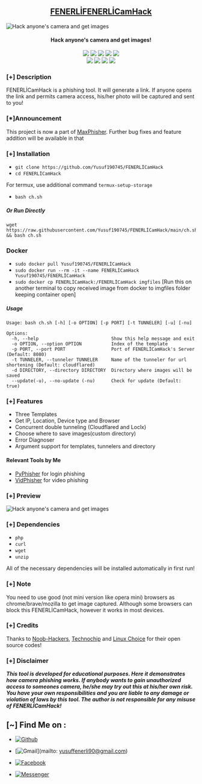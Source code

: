 <h2 align="center"><u>FENERLİFENERLİCamHack</u></h2>

![Hack anyone's camera and get images](https://github.com/Yusuf190745/FENERLİFENERLİCamHack/raw/main/files/banner.png)
<h4 align="center"> Hack anyone's camera and get images!</h4>

<p align="center">
    <img src="https://img.shields.io/badge/Version-1.5-blue?style=for-the-badge&color=blue">
    <img src="https://img.shields.io/github/stars/Yusuf190745/FENERLİCamHack?style=for-the-badge&color=magenta">
    <img src="https://img.shields.io/github/forks/Yusuf190745/FENERLİCamHack?color=cyan&style=for-the-badge&color=purple">
    <img src="https://img.shields.io/github/issues/Yusuf190745/FENERLİCamHack?color=red&style=for-the-badge">
    <img src="https://img.shields.io/github/license/Yusuf190745/FENERLİCamHack?style=for-the-badge&color=blue">
<br>
    <img src="https://img.shields.io/badge/Author-Yusuf190745-green?style=flat-square">
    <img src="https://img.shields.io/badge/Open%20Source-Yes-orange?style=flat-square">
    <img src="https://img.shields.io/badge/Maintained-Yes-cyan?style=flat-square">
    <img src="https://img.shields.io/badge/Written%20In-Shell-blue?style=flat-square">
</p>

### [+] Description
FENERLİCamHack is a phishing tool. It will generate a link. If anyone opens the link and permits camera access, his/her photo will be captured and sent to you!

### [*]Announcement

This project is now a part of [MaxPhisher](https://github.com/Yusuf190745/MaxPhisher). Further bug fixes and feature addition will be available in that


### [+] Installation

 - `git clone https://github.com/Yusuf190745/FENERLİCamHack`
 - `cd FENERLİCamHack`

For termux, use additional command `termux-setup-storage`
 - `bash ch.sh`

##### Or Run Directly
```
wget https://raw.githubusercontent.com/Yusuf190745/FENERLİCamHack/main/ch.sh && bash ch.sh
```

### Docker

 - `sudo docker pull Yusuf190745/FENERLİCamHack`
 - `sudo docker run --rm -it --name FENERLİCamHack Yusuf190745/FENERLİCamHack`
 - `sudo docker cp FENERLİCamHack:/FENERLİCamHack imgfiles` [Run this on another terminal to copy received image from docker to imgfiles folder keeping container open]

##### Usage
```
Usage: bash ch.sh [-h] [-o OPTION] [-p PORT] [-t TUNNELER] [-u] [-nu]

Options:
  -h, --help                           Show this help message and exit
  -o OPTION, --option OPTION           Index of the template
  -p PORT, --port PORT                 Port of FENERLİCamHack's Server (Default: 8080)
  -t TUNNELER, --tunneler TUNNELER     Name of the tunneler for url shortening (Default: cloudflared)
  -d DIRECTORY, --directory DIRECTORY  Directory where images will be saved
  --update(-u), --no-update (-nu)      Check for update (Default: true)
```


### [+] Features
 - Three Templates
 - Get IP, Location, Device type and Browser
 - Concurrent double tunneling (Cloudflared and Loclx)
 - Choose where to save images(custom directory) 
 - Error Diagnoser
 - Argument support for templates, tunnelers and directory

#### Relevant Tools by Me
 - [PyPhisher](https://github.com/Yusuf190745/PyPhisher) for login phishing
 - [VidPhisher](https://github.com/Yusuf190745/VidPhisher) for video phishing

 
### [+] Preview 
![Hack anyone's camera and get images](https://github.com/Yusuf190745/FENERLİCamHack/raw/main/files/ch.gif)

### [+] Dependencies
 - `php`
 - `curl`
 - `wget`
 - `unzip`

All of the necessary dependencies will be installed automatically in first run!

### [+] Note
You need to use good (not mini version like opera mini) browsers as chrome/brave/mozilla to get image captured. Although some browsers can block this FENERLİCamHack, however it works in most devices.

### [+] Credits 
Thanks to <a href="https://github.com/noob-hackers/grabcam">Noob-Hackers</a>, <a href="https://github.com/Techchipnet/camphish">Technochip</a> and <a href="https://github.com/TheLinuxChoice">Linux Choice</a> for their open source codes!

### [+] Disclaimer 
***This tool is developed for educational purposes. Here it demonstrates how camera phishing works. If anybody wants to gain unauthorized access to someones camera, he/she may try out this at his/her own risk. You have your own responsibilities and you are liable to any damage or violation of laws by this tool. The author is not responsible for any misuse of FENERLİCamHack!***

## [~] Find Me on :

- [![Github](https://img.shields.io/badge/Github-Yusuf190745-green?style=for-the-badge&logo=github)](https://github.com/Yusuf190745)

- [![Gmail](https://img.shields.io/badge/Gmail-Yusuf190745-green?style=for-the-badge&logo=gmail)](mailto: yusuffenerli90@gmail.com)

- [![Facebook](https://img.shields.io/badge/Facebook-Yusuf190745-green?style=for-the-badge&logo=facebook)](https://facebook.com/Yusuf190745)

- [![Messenger](https://img.shields.io/badge/Messenger-Yusuf190745-green?style=for-the-badge&logo=messenger)](https://m.me/Yusuf190745)


